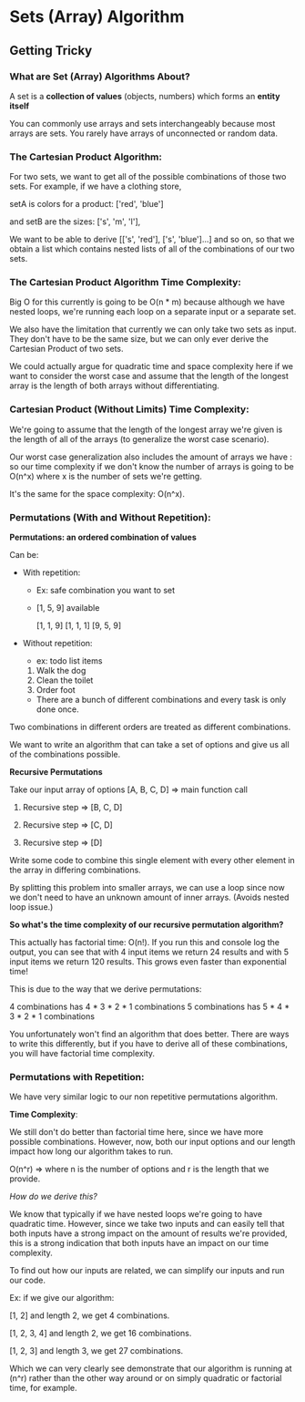 # Sets (Array) Algorithm

## Getting Tricky


### What are Set (Array) Algorithms About?

A set is a **collection of values** (objects, numbers) which forms an **entity itself**

You can commonly use arrays and sets interchangeably because most arrays are sets. You rarely have arrays of unconnected or random data.

### The Cartesian Product Algorithm:

For two sets, we want to get all of the possible combinations of those two sets. For example, if we have a clothing store,

setA is colors for a product: ['red', 'blue']

and setB are the sizes: ['s', 'm', 'l'],

We want to be able to derive [['s', 'red'], ['s', 'blue']...] and so on, so that we obtain a list which contains nested lists of all of the combinations of our two sets.

### The Cartesian Product Algorithm Time Complexity:

Big O for this currently is going to be O(n * m) because although we have nested loops, we're running each loop on a separate input or a separate set.

We also have the limitation that currently we can only take two sets as input. They don't have to be the same size, but we can only ever derive the Cartesian Product of two sets.

We could actually argue for quadratic time and space complexity here if we want to consider the worst case and assume that the length of the longest array is the length of both arrays without differentiating.

### Cartesian Product (Without Limits) Time Complexity:

We're going to assume that the length of the longest array we're given is the length of all of the arrays (to generalize the worst case scenario).

Our worst case generalization also includes the amount of arrays we have : so our time complexity if we don't know the number of arrays is going to be O(n^x) where x is the number of sets we're getting.

It's the same for the space complexity: O(n^x).

### Permutations (With and Without Repetition):

**Permutations: an ordered combination of values**

Can be:

- With repetition:

    - Ex: safe combination you want to set
    - [1, 5, 9] available

      [1, 1, 9]
      [1, 1, 1]
      [9, 5, 9]

- Without repetition:

    - ex: todo list items
    1. Walk the dog
    2. Clean the toilet
    3. Order foot

    - There are a bunch of different combinations and every task is only done once.

Two combinations in different orders are treated as different combinations.

We want to write an algorithm that can take a set of options and give us all of the combinations possible.

**Recursive Permutations**

Take our input array of options [A, B, C, D] => main function call

1. Recursive step => [B, C, D]

2. Recursive step => [C, D]

3. Recursive step => [D]

Write some code to combine this single element with every other element in the array in differing combinations.

By splitting this problem into smaller arrays, we can use a loop since now we don't need to have an unknown amount of inner arrays. (Avoids nested loop issue.)

**So what's the time complexity of our recursive permutation algorithm?**

This actually has factorial time: O(n!). If you run this and console log the output, you can see that with 4 input items we return 24 results and with 5 input items we return 120 results. This grows even faster than exponential time!

This is due to the way that we derive permutations:

4 combinations has 4 * 3 * 2 * 1 combinations
5 combinations has 5 * 4 * 3 * 2 * 1 combinations

You unfortunately won't find an algorithm that does better. There are ways to write this differently, but if you have to derive all of these combinations, you will have factorial time complexity.

### Permutations with Repetition:

We have very similar logic to our non repetitive permutations algorithm.

**Time Complexity**:

We still don't do better than factorial time here, since we have more possible combinations. However, now, both our input options and our length impact how long our algorithm takes to run.

O(n^r) => where n is the number of options and r is the length that we provide.

*How do we derive this?*

We know that typically if we have nested loops we're going to have quadratic time. However, since we take two inputs and can easily tell that both inputs have a strong impact on the amount of results we're provided, this is a strong indication that both inputs have an impact on our time complexity.

To find out how our inputs are related, we can simplify our inputs and run our code.

Ex: if we give our algorithm:

[1, 2] and length 2, we get 4 combinations.

[1, 2, 3, 4] and length 2, we get 16 combinations.

[1, 2, 3] and length 3, we get 27 combinations.

Which we can very clearly see demonstrate that our algorithm is running at (n^r) rather than the other way around or on simply quadratic or factorial time, for example. 

